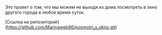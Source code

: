 Это проект о том, что мы можем не выходя из дома посмотреть в окно другого города в любое время суток.

 
[Cсылка на репозиторий] (https://github.com/Marinaweb86/posmotri_v_okno.git)